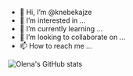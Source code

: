 - 👋 Hi, I’m @knebekajze
- 👀 I’m interested in ...
- 🌱 I’m currently learning ...
- 💞️ I’m looking to collaborate on ...
- 📫 How to reach me ...


![Olena's GitHub stats](https://github-readme-stats.vercel.app/api?username=knebekajze&theme=default&show_icons=true)
